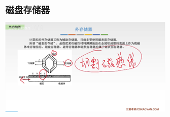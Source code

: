 

# 磁盘存储器
![输入图片说明](/imgs/2025-08-06/A80FTKYJX2XzaSEa.png)
<!--stackedit_data:
eyJoaXN0b3J5IjpbLTk2NzE3NjExNV19
-->